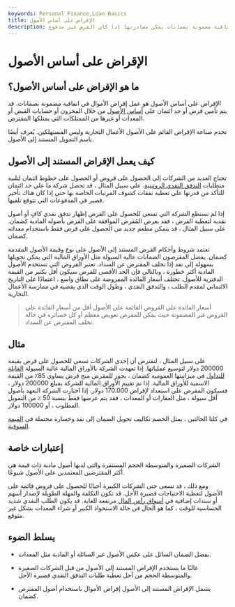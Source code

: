 ```yaml
---
keywords: Personal Finance,Loan Basics
title: الإقراض على أساس الأصول
description: الإقراض على أساس الأصول هو عمل إقراض الأموال بموجب اتفاقية مضمونة بضمانات يمكن مصادرتها إذا كان القرض غير مدفوع.
---
```


# الإقراض على أساس الأصول
## ما هو الإقراض على أساس الأصول؟

الإقراض على أساس الأصول هو عمل إقراض الأموال في اتفاقية مضمونة بضمانات. قد يتم تأمين قرض أو حد ائتمان على [أساس الأصول](/assetbasedfinance) من خلال المخزون أو حسابات القبض أو المعدات أو غيرها من الممتلكات التي يمتلكها المقترض.

تخدم صناعة الإقراض القائم على الأصول الأعمال التجارية وليس المستهلكين. يُعرف أيضًا باسم التمويل المستند إلى الأصول.

## كيف يعمل الإقراض المستند إلى الأصول

تحتاج العديد من الشركات إلى الحصول على قروض أو الحصول على خطوط ائتمان لتلبية متطلبات [التدفق النقدي الروتينية](/cashflow). على سبيل المثال ، قد تحصل شركة ما على حد ائتمان للتأكد من قدرتها على تغطية نفقات كشوف المرتبات الخاصة بها حتى إذا كان هناك تأخير قصير في المدفوعات التي تتوقع تلقيها.

إذا لم تستطع الشركة التي تسعى للحصول على القرض إظهار تدفق نقدي كافٍ أو أصول نقدية لتغطية القرض ، فقد يعرض المُقرض الموافقة على القرض بأصوله المادية كضمان. على سبيل المثال ، قد يتمكن مطعم جديد من الحصول على قرض فقط باستخدام معداته كضمان.

تعتمد شروط وأحكام القرض المستند إلى الأصول على نوع وقيمة الأصول المقدمة كضمان. يفضل المقرضون الضمانات عالية السيولة مثل الأوراق المالية التي يمكن تحويلها بسهولة إلى نقد إذا تخلف المقترض عن السداد. تعتبر القروض التي تستخدم الأصول المادية أكثر خطورة ، وبالتالي فإن الحد الأقصى للقرض سيكون أقل بكثير من القيمة الدفترية للأصول. تختلف أسعار الفائدة المفروضة على نطاق واسع ، اعتمادًا على التاريخ الائتماني لمقدم الطلب ، والتدفق النقدي ، وطول الوقت الذي يقضيه في ممارسة الأعمال التجارية.

> أسعار الفائدة على القروض القائمة على الأصول أقل من أسعار الفائدة على القروض غير المضمونة حيث يمكن للمقرض تعويض معظم أو كل خسائره في حالة تخلف المقترض عن السداد.

>

## مثال

على سبيل المثال ، لنفترض أن إحدى الشركات تسعى للحصول على قرض بقيمة 200000 دولار لتوسيع عملياتها. إذا تعهدت الشركة بالأوراق المالية عالية السيولة [القابلة للتداول](/marketablesecurities) في ميزانيتها العمومية كضمان ، يجوز للمقرض منح قرض يساوي 85٪ من القيمة الاسمية للأوراق المالية. إذا تم تقييم الأوراق المالية للشركة بمبلغ 200000 دولار ، فسيكون المقرض على استعداد لإقراض 170.000 دولار. إذا اختارت الشركة التعهد بأصول أقل سيولة ، مثل العقارات أو المعدات ، فقد يتم عرضها فقط بنسبة 50 ٪ من التمويل المطلوب ، أو 100000 دولار.

في كلتا الحالتين ، يمثل الخصم تكاليف تحويل الضمان إلى نقد وخسارة محتملة في [القيمة السوقية](/marketvalue).

## إعتبارات خاصة

الشركات الصغيرة والمتوسطة الحجم المستقرة والتي لديها أصول مادية ذات قيمة هي أكثر المقترضين المعتمدين على الأصول شيوعًا.

ومع ذلك ، قد تسعى حتى الشركات الكبيرة أحيانًا للحصول على قروض قائمة على الأصول لتغطية الاحتياجات قصيرة الأجل. قد تكون التكلفة والمهلة الطويلة لإصدار أسهم أو سندات إضافية في [أسواق رأس المال](/capitalmarkets) مرتفعة للغاية. قد يكون الطلب النقدي شديد الحساسية للوقت ، كما هو الحال في حالة الاستحواذ الكبير أو شراء المعدات بشكل غير متوقع.

## يسلط الضوء

- يفضل الضمان السائل على عكس الأصول غير السائلة أو المادية مثل المعدات.

- غالبًا ما يستخدم الإقراض المستند إلى الأصول من قبل الشركات الصغيرة والمتوسطة الحجم من أجل تغطية طلبات التدفق النقدي قصيرة الأجل.

- يشمل الإقراض المستند إلى الأصول إقراض الأموال باستخدام أصول المقترض كضمان.

